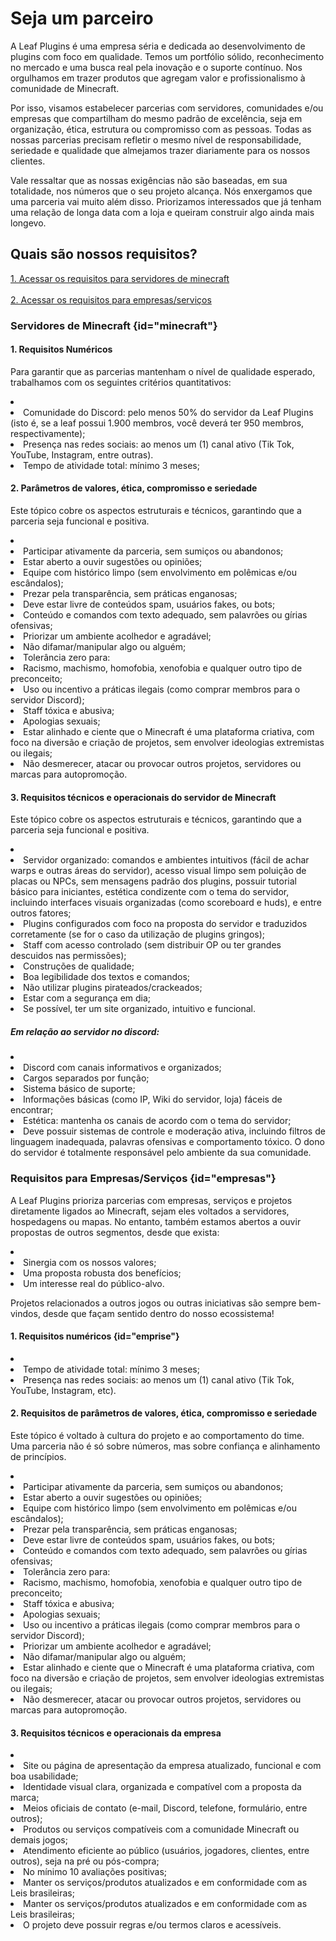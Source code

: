 # Seja um parceiro

<p>
    A Leaf Plugins é uma empresa séria e dedicada ao desenvolvimento de plugins com foco em qualidade. Temos um portfólio sólido, reconhecimento no mercado e uma busca real pela inovação e o suporte contínuo. Nos orgulhamos em trazer produtos que agregam valor e profissionalismo à comunidade de Minecraft.
</p>

<p>
    Por isso, visamos estabelecer parcerias com servidores, comunidades e/ou empresas que compartilham do mesmo padrão de excelência, seja em organização, ética, estrutura ou compromisso com as pessoas. Todas as nossas parcerias precisam refletir o mesmo nível de responsabilidade, seriedade e qualidade que almejamos trazer diariamente para os nossos clientes.
</p>

<p>
    Vale ressaltar que as nossas exigências não são baseadas, em sua totalidade, nos números que o seu projeto alcança. Nós enxergamos que uma parceria vai muito além disso. Priorizamos interessados que já tenham uma relação de longa data com a loja e queiram construir algo ainda mais longevo.
</p>

## Quais são nossos requisitos?

<p>
   <a anchor="minecraft"><u>1. Acessar os requisitos para servidores de minecraft</u></a><br><br>
   <a anchor="empresas"><u>2. Acessar os requisitos para empresas/serviços</u></a>
</p>

### Servidores de Minecraft {id="minecraft"}
<primary-label ref="strawberry"/>

#### 1. Requisitos Numéricos

<p>
    Para garantir que as parcerias mantenham o nível de qualidade esperado, trabalhamos com os seguintes critérios quantitativos:
</p>

<list type="none">
    <li>
        <list type="bullet">
            <li>
                Comunidade do Discord: pelo menos 50% do servidor da Leaf Plugins (isto é, se a leaf possui 1.900 membros, você deverá ter 950 membros, respectivamente);
            </li>
            <li>
                Presença nas redes sociais: ao menos um (1) canal ativo (Tik Tok, YouTube, Instagram, entre outras).
            </li>
            <li>
                Tempo de atividade total: mínimo 3 meses;
            </li>
        </list>
    </li>
</list>

#### 2. Parâmetros de valores, ética, compromisso e seriedade

<p>
    Este tópico cobre os aspectos estruturais e técnicos, garantindo que a parceria seja funcional e positiva.
</p>

<list type="none">
    <li>
        <list type="bullet">
            <li>
                Participar ativamente da parceria, sem sumiços ou abandonos;
            </li>
            <li>
                Estar aberto a ouvir sugestões ou opiniões;
            </li>
            <li>
                Equipe com histórico limpo (sem envolvimento em polêmicas e/ou escândalos);
            </li>
            <li>
                Prezar pela transparência, sem práticas enganosas;
            </li>
            <li>
                Deve estar livre de conteúdos spam, usuários fakes, ou bots;
            </li>
            <li>
                Conteúdo e comandos com texto adequado, sem palavrões ou gírias ofensivas;
            </li>
            <li>
                Priorizar um ambiente acolhedor e agradável;
            </li>
            <li>
                Não difamar/manipular algo ou alguém;
            </li>
            <li>Tolerância zero para:
                <list type="bullet">
                    <li>
                        Racismo, machismo, homofobia, xenofobia e qualquer outro tipo de preconceito;
                    </li>
                    <li>
                        Uso ou incentivo a práticas ilegais (como comprar membros para o servidor Discord);
                    </li>
                    <li>
                        Staff tóxica e abusiva;
                    </li>
                    <li>
                        Apologias sexuais;
                    </li>
            </list>
        </li>
            <li>
                Estar alinhado e ciente que o Minecraft é uma plataforma criativa, com foco na diversão e criação de projetos, sem envolver ideologias extremistas ou ilegais;
            </li>
            <li>
                Não desmerecer, atacar ou provocar outros projetos, servidores ou marcas para autopromoção.
            </li>
        </list>
    </li>
</list>

#### 3. Requisitos técnicos e operacionais do servidor de Minecraft

<p>
    Este tópico cobre os aspectos estruturais e técnicos, garantindo que a parceria seja funcional e positiva.
</p>

<list type="none">
    <li>
        <list type="bullet">
            <li>
                Servidor organizado: comandos e ambientes intuitivos (fácil de achar warps e outras áreas do servidor), acesso visual limpo sem poluição de placas ou NPCs, sem mensagens padrão dos plugins, possuir tutorial básico para iniciantes, estética condizente com o tema do servidor, incluindo interfaces visuais organizadas (como scoreboard e huds), e entre outros fatores;
            </li>
            <li>
                Plugins configurados com foco na proposta do servidor e traduzidos corretamente (se for o caso da utilização de plugins gringos);
            </li>
            <li>
                Staff com acesso controlado (sem distribuir OP ou ter grandes descuidos nas permissões);
            </li>
            <li>
                Construções de qualidade;
            </li>
            <li>
                Boa legibilidade dos textos e comandos;
            </li>
            <li>
                Não utilizar plugins pirateados/crackeados;
            </li>
            <li>
                Estar com a segurança em dia;
            </li>
            <li>
                Se possível, ter um site organizado, intuitivo e funcional.
            </li>
        </list>
    </li>
</list>

##### Em relação ao servidor no discord:

<list type="none">
    <li>
        <list type="bullet">
            <li>
                Discord com canais informativos e organizados;
            </li>
            <li>
                Cargos separados por função;
            </li>
            <li>
                Sistema básico de suporte;
            </li>
            <li>
                Informações básicas (como IP, Wiki do servidor, loja) fáceis de encontrar;
            </li>
            <li>
                Estética: mantenha os canais de acordo com o tema do servidor;
            </li>
            <li>
                Deve possuir sistemas de controle e moderação ativa, incluindo filtros de linguagem inadequada, palavras ofensivas e comportamento tóxico. O dono do servidor é totalmente responsável pelo ambiente da sua comunidade.
            </li>
        </list>
    </li>
</list>

### Requisitos para Empresas/Serviços {id="empresas"}
<primary-label ref="blue"/>

<p>
    A Leaf Plugins prioriza parcerias com empresas, serviços e projetos diretamente ligados ao Minecraft, sejam eles voltados a servidores, hospedagens ou mapas. No entanto, também estamos abertos a ouvir propostas de outros segmentos, desde que exista:
</p>

<list type="none">
    <li>
        <list type="bullet">
            <li>
                Sinergia com os nossos valores;
            </li>
            <li>
                Uma proposta robusta dos benefícios;
            </li>
            <li>
                Um interesse real do público-alvo.
            </li>
        </list>
    </li>
</list>

<p>
Projetos relacionados a outros jogos ou outras iniciativas são sempre bem-vindos, desde que façam sentido dentro do nosso ecossistema!
</p>

#### 1. Requisitos numéricos {id="emprise"}

<list type="none">
    <li>
        <list type="bullet">
            <li>
                Tempo de atividade total: mínimo 3 meses;
            </li>
            <li>
                Presença nas redes sociais: ao menos um (1) canal ativo (Tik Tok, YouTube, Instagram, etc).
            </li>
        </list>
    </li>
</list>

#### 2. Requisitos de parâmetros de valores, ética, compromisso e seriedade

<p>  
    Este tópico é voltado à cultura do projeto e ao comportamento do time. Uma parceria não é só sobre números, mas sobre confiança e alinhamento de princípios.
</p>

<list type="bullet">
    <li>
        <list type="bullet">
            <li>
                Participar ativamente da parceria, sem sumiços ou abandonos;
            </li>
            <li>
                Estar aberto a ouvir sugestões ou opiniões;
            </li>
            <li>
                Equipe com histórico limpo (sem envolvimento em polêmicas e/ou escândalos);
            </li>
            <li>
                Prezar pela transparência, sem práticas enganosas;
            </li>
            <li>
                Deve estar livre de conteúdos spam, usuários fakes, ou bots;
            </li>
            <li>
                Conteúdo e comandos com texto adequado, sem palavrões ou gírias ofensivas;
            </li>
            <li>Tolerância zero para:
                <list type="bullet">
                <li>
                    Racismo, machismo, homofobia, xenofobia e qualquer outro tipo de preconceito;
                </li>
                <li>
                    Staff tóxica e abusiva;
                </li>
                <li>
                    Apologias sexuais;
                </li>
                <li>
                    Uso ou incentivo a práticas ilegais (como comprar membros para o servidor Discord);
                </li>
                </list>
            </li>
            <li>
                Priorizar um ambiente acolhedor e agradável;
            </li>
            <li>
                Não difamar/manipular algo ou alguém;
            </li>
            <li>
                Estar alinhado e ciente que o Minecraft é uma plataforma criativa, com foco na diversão e criação de projetos, sem envolver ideologias extremistas ou ilegais;
            </li>
            <li>
                Não desmerecer, atacar ou provocar outros projetos, servidores ou marcas para autopromoção.
            </li>
        </list>
    </li>
</list>

#### 3. Requisitos técnicos e operacionais da empresa

<list type="none">
    <li>
        <list type="bullet">
            <li>
                Site ou página de apresentação da empresa atualizado, funcional e com boa usabilidade;
            </li>
            <li>
                Identidade visual clara, organizada e compatível com a proposta da marca;
            </li>
            <li>
                Meios oficiais de contato (e-mail, Discord, telefone, formulário, entre outros);
            </li>
            <li>
                Produtos ou serviços compatíveis com a comunidade Minecraft ou demais jogos;
            </li>
            <li>
                Atendimento eficiente ao público (usuários, jogadores, clientes, entre outros), seja na pré ou pós-compra;
            </li>
            <li>
                No mínimo 10 avaliações positivas;
            </li>
            <li>
                Manter os serviços/produtos atualizados e em conformidade com as Leis brasileiras;
            </li>
            <li>
                Manter os serviços/produtos atualizados e em conformidade com as Leis brasileiras;
            </li>
            <li>
                O projeto deve possuir regras e/ou termos claros e acessíveis.
            </li>
        </list>
    </li>
</list>

<seealso style="cards" title="Continue visualizando">
    <category ref="wrs">
        <a href="restrições.md"/>
        <a href="propostas.md"/>
    </category>
</seealso>
